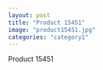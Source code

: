```yaml
---
layout: post
title: "Product 15451"
image: "product15451.jpg"
categories: "category1"
---
```

Product 15451
